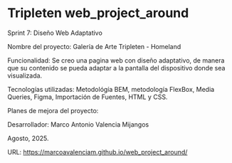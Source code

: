 # Tripleten web_project_around

Sprint 7: Diseño Web Adaptativo

Nombre del proyecto: 
Galería de Arte Tripleten - Homeland

Funcionalidad: 
Se creo una pagina web con diseño adaptativo, de manera que su contenido se pueda adaptar a la pantalla del dispositivo donde sea visualizada.

Tecnologías utilizadas: 
Metodológía BEM, metodología FlexBox, Media Queries, Figma, Importación de Fuentes, HTML y CSS.

Planes de mejora del proyecto: 

Desarrollador: Marco Antonio Valencia Mijangos

Agosto, 2025.

URL: https://marcoavalenciam.github.io/web_project_around/

